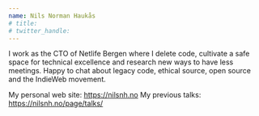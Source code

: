 ```yaml
---
name: Nils Norman Haukås
# title: 
# twitter_handle: 
---
```

I work as the CTO of Netlife Bergen where I delete code, cultivate a safe space for technical excellence and research new ways to have less meetings. Happy to chat about legacy code, ethical source, open source and the IndieWeb movement.

My personal web site: https://nilsnh.no
My previous talks: https://nilsnh.no/page/talks/
